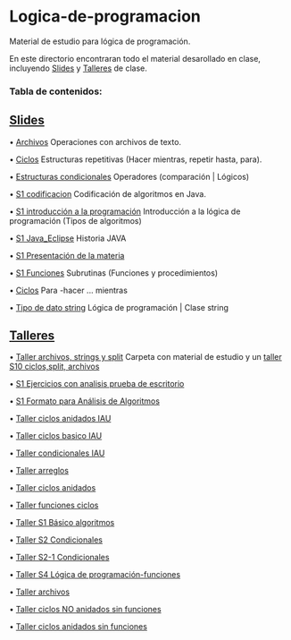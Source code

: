 # Logica-de-programacion
Material de estudio para lógica de programación.

En este directorio encontraran todo el material desarollado en clase, incluyendo [Slides](Slides/) y [Talleres](Talleres/) de clase. 	

### Tabla de contenidos:	

[Slides](Slides/)
--------------------------------------------------
  • [Archivos](Slides/Archivos.pptx) Operaciones con archivos de texto.
  
  • [Ciclos](Slides/Ciclos.pptx) Estructuras repetitivas (Hacer mientras, repetir hasta, para).

  • [Estructuras condicionales](https://github.com/CesarLopez-Profe/Logica-de-programacion/blob/e36025b642e44db20eca86306003a2187779b2ae/Slides/Estructuras%20condicionales.pptx) Operadores (comparación | Lógicos)

  • [S1 codificacion](https://github.com/CesarLopez-Profe/Logica-de-programacion/blob/fa22cadf25ab38acf4ec9721aa72263b374ad421/Slides/S1%20Codificacion.pptx) Codificación de algoritmos en Java.

  • [S1 introducción a la programación](https://github.com/CesarLopez-Profe/Logica-de-programacion/blob/fa22cadf25ab38acf4ec9721aa72263b374ad421/Slides/S1%20Introducci%C3%B3n%20a%20la%20prorgamaci%C3%B3n.pptx) Introducción a la lógica de programación (Tipos de algoritmos)

  • [S1 Java_Eclipse](https://github.com/CesarLopez-Profe/Logica-de-programacion/blob/fa22cadf25ab38acf4ec9721aa72263b374ad421/Slides/S1%20Java_Eclipse.pptx) Historia JAVA

  • [S1 Presentación de la materia](https://github.com/CesarLopez-Profe/Logica-de-programacion/blob/fa22cadf25ab38acf4ec9721aa72263b374ad421/Slides/S1%20Presentaci%C3%B3n%20de%20la%20Materia.pptx) 

  • [S1 Funciones](https://github.com/CesarLopez-Profe/Logica-de-programacion/blob/fa22cadf25ab38acf4ec9721aa72263b374ad421/Slides/S1Funciones.pptx) Subrutinas (Funciones y procedimientos)

  • [Ciclos](Slides/S1Funciones.pptx) Para -hacer ... mientras

  • [Tipo de dato string](https://github.com/CesarLopez-Profe/Logica-de-programacion/blob/fa22cadf25ab38acf4ec9721aa72263b374ad421/Slides/Tipo_Dato_String.pptx) Lógica de programación | Clase string

## [Talleres](Talleres/)

  • [Taller archivos, strings y split](https://github.com/CesarLopez-Profe/Logica-de-programacion/tree/b6df6935ce261abd3ba31eb996b9f7c2d9bf61e4/Talleres/Taller%20Archivos%2C%20Strings%20y%20Split) Carpeta con material de estudio y un [taller S10 ciclos,split, archivos](https://github.com/CesarLopez-Profe/Logica-de-programacion/blob/b6df6935ce261abd3ba31eb996b9f7c2d9bf61e4/Talleres/Taller%20Archivos%2C%20Strings%20y%20Split/Taller%20S10%20ciclos%2Csplit%2C%20archivos.docx)

  • [S1 Ejercicios con analisis prueba de escritorio](https://github.com/CesarLopez-Profe/Logica-de-programacion/blob/b6df6935ce261abd3ba31eb996b9f7c2d9bf61e4/Talleres/S1%20Ejercicios_con%20Analisis_Prueba_Escritorio.docx)

  • [S1 Formato para Análisis de Algoritmos](https://github.com/CesarLopez-Profe/Logica-de-programacion/blob/b6df6935ce261abd3ba31eb996b9f7c2d9bf61e4/Talleres/S1%20Formato%20para%20An%C3%A1lisis%20de%20Algoritmos.docx)

  • [Taller ciclos anidados IAU](https://github.com/CesarLopez-Profe/Logica-de-programacion/blob/b6df6935ce261abd3ba31eb996b9f7c2d9bf61e4/Talleres/TALLER%20CICLOS%20-%20ANIDADOS_IAU.docx)

  • [Taller ciclos basico IAU](https://github.com/CesarLopez-Profe/Logica-de-programacion/blob/b6df6935ce261abd3ba31eb996b9f7c2d9bf61e4/Talleres/TALLER%20CICLOS%20-%20B%C3%81SICO_IAU.docx)

  • [Taller condicionales IAU](https://github.com/CesarLopez-Profe/Logica-de-programacion/blob/b6df6935ce261abd3ba31eb996b9f7c2d9bf61e4/Talleres/TALLER%20CONDICIONALES_IAU.docx)

  • [Taller arreglos](https://github.com/CesarLopez-Profe/Logica-de-programacion/blob/b6df6935ce261abd3ba31eb996b9f7c2d9bf61e4/Talleres/Taller%20Arreglos.docx)

  • [Taller ciclos anidados](https://github.com/CesarLopez-Profe/Logica-de-programacion/blob/b6df6935ce261abd3ba31eb996b9f7c2d9bf61e4/Talleres/Taller%20Ciclos%20Anidados.docx)

  • [Taller funciones ciclos](https://github.com/CesarLopez-Profe/Logica-de-programacion/blob/b6df6935ce261abd3ba31eb996b9f7c2d9bf61e4/Talleres/Taller%20Funciones%20Ciclos%202023.docx)

  • [Taller S1 Básico algoritmos](https://github.com/CesarLopez-Profe/Logica-de-programacion/blob/b6df6935ce261abd3ba31eb996b9f7c2d9bf61e4/Talleres/Taller%20S1%20B%C3%A1sico%20Algoritmos.docx)

  • [Taller S2 Condicionales](https://github.com/CesarLopez-Profe/Logica-de-programacion/blob/b6df6935ce261abd3ba31eb996b9f7c2d9bf61e4/Talleres/Taller%20S2%20Condicionales.docx)

  • [Taller S2-1 Condicionales](https://github.com/CesarLopez-Profe/Logica-de-programacion/blob/b6df6935ce261abd3ba31eb996b9f7c2d9bf61e4/Talleres/Taller%20S2-1%20Condicionales.docx)

  • [Taller S4 Lógica de programación-funciones](https://github.com/CesarLopez-Profe/Logica-de-programacion/blob/b6df6935ce261abd3ba31eb996b9f7c2d9bf61e4/Talleres/Taller%20S4%20L%C3%B3gica%20de%20programaci%C3%B3n-Funciones.docx)

  • [Taller archivos](https://github.com/CesarLopez-Profe/Logica-de-programacion/blob/b6df6935ce261abd3ba31eb996b9f7c2d9bf61e4/Talleres/Taller%20archivos%20-%20funciones.docx)

  • [Taller ciclos NO anidados sin funciones](https://github.com/CesarLopez-Profe/Logica-de-programacion/blob/b6df6935ce261abd3ba31eb996b9f7c2d9bf61e4/Talleres/TallerCiclos_no_anidados_sin_func.docx)

  • [Taller ciclos anidados sin funciones](https://github.com/CesarLopez-Profe/Logica-de-programacion/blob/b6df6935ce261abd3ba31eb996b9f7c2d9bf61e4/Talleres/Taller_Ciclos_anidados_Sin_funciones.docx)
